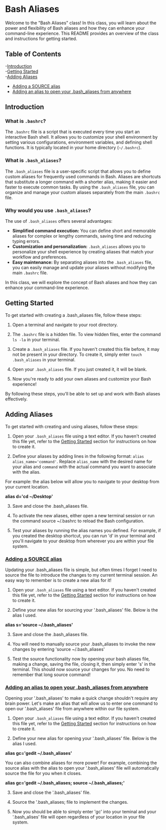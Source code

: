 # Bash Aliases

Welcome to the "Bash Aliases" class! In this class, you will learn about the power and flexibility of Bash aliases and how they can enhance your command-line experience. This README provides an overview of the class and instructions for getting started.

## Table of Contents

-[Introduction](#introduction)  
-[Getting Started](#getting-started)  
-[Adding Aliases](#adding-aliases)
  - [Adding a SOURCE alias](#adding-a-source-alias)  
  - [Adding an alias to open your .bash_aliases from anywhere](#adding-an-alias-to-open-your-bash_aliases-from-anywhere)  



## Introduction

### What is `.bashrc`?

The `.bashrc` file is a script that is executed every time you start an interactive Bash shell. It allows you to customize your shell environment by setting various configurations, environment variables, and defining shell functions. It is typically located in your home directory (`~/.bashrc`).

### What is `.bash_aliases`?

The `.bash_aliases` file is a user-specific script that allows you to define custom aliases for frequently used commands in Bash. Aliases are shortcuts that substitute a longer command with a shorter alias, making it easier and faster to execute common tasks. By using the `.bash_aliases` file, you can organize and manage your custom aliases separately from the main `.bashrc` file.

### Why would you use `.bash_aliases`?

The use of `.bash_aliases` offers several advantages:

- **Simplified command execution:** You can define short and memorable aliases for complex or lengthy commands, saving time and reducing typing errors.
- **Customization and personalization:** `.bash_aliases` allows you to personalize your shell experience by creating aliases that match your workflow and preferences.
- **Easy maintenance:** By separating aliases into the `.bash_aliases` file, you can easily manage and update your aliases without modifying the main `.bashrc` file.

In this class, we will explore the concept of Bash aliases and how they can enhance your command-line experience.

## Getting Started

To get started with creating a .bash_aliases file, follow these steps:

1. Open a terminal and navigate to your root directory.

2. The `.bashrc` file is a hidden file. To view hidden files, enter the command `ls -la` in your terminal.

3. Create a `.bash_aliases` file. If you haven't created this file before, it may not be present in your directory. To create it, simply enter `touch .bash_aliases` in your terminal.

4. Open your `.bash_aliases` file. If you just created it, it will be blank.

5. Now you're ready to add your own aliases and customize your Bash experience!

By following these steps, you'll be able to set up and work with Bash aliases effectively.



## Adding Aliases

To get started with creating and using aliases, follow these steps:

1. Open your `.bash_aliases` file using a text editor. If you haven't created this file yet, refer to the [Getting Started](#getting-started) section for instructions on how to create it.

2. Define your aliases by adding lines in the following format: `alias alias_name='command'`. Replace `alias_name` with the desired name for your alias and `command` with the actual command you want to associate with the alias. 

For example: the alias below will allow you to navigate to your desktop from your current location.
 
**alias d='cd ~/Desktop'**
	
3. Save and close the .bash_aliases file.

4. To activate the new aliases, either open a new terminal session or run the command source ~/.bashrc to reload the Bash configuration.

5. Test your aliases by running the alias names you defined. For example, if you created the desktop shortcut, you can run 'd' in your terminal and you'll navigate to your desktop from wherever you are within your file system.

### [Adding a SOURCE alias](#adding-a-source-alias)

Updating your .bash_aliases file is simple, but often times I forget I need to source the file to introduce the changes to my current terminal session. An easy way to remember is to create a new alias for it!

1. Open your `.bash_aliases` file using a text editor. If you haven't created this file yet, refer to the [Getting Started](#getting-started) section for instructions on how to create it.

2. Define your new alias for sourcing your '.bash_aliases' file. Below is the alias I used.

**alias s='source ~/.bash_aliases'**

3. Save and close the .bash_aliases file.

4. You will need to manually source your .bash_aliases to invoke the new changes by entering 'source ~/.bash_aliases'

5. Test the source functionality now by opening your bash aliases file, making a change, saving the file, closing it, then simply enter 's' in the terminal. This should now source your changes for you. No need to remember that long source command!

### [Adding an alias to open your .bash_aliases from anywhere](#adding-an-alias-to-open-your-bash_aliases-from-anywhere)

Opening your '.bash_aliases' to make a quick change shouldn't require any brain power. Let's make an alias that will allow us to enter one command to open our '.bash_aliases' file from anywhere within our file system.

1. Open your `.bash_aliases` file using a text editor. If you haven't created this file yet, refer to the [Getting Started](#getting-started) section for instructions on how to create it.

2. Define your new alias for opening your '.bash_aliases' file. Below is the alias I used.

**alias gc='gedit ~/.bash_aliases'**

You can also combine aliases for more power! For example, combining the source alias with the alias to open your '.bash_aliases' file will automatically source the file for you when it closes.

**alias gc='gedit ~/.bash_aliases; source ~/.bash_aliases;'**

3. Save and close the '.bash_aliases' file.

4. Source the '.bash_aliases; file to implement the changes.

5. Now you should be able to simply enter 'gc' into your teminal and your '.bash_alises' file will open regardless of your location in your file system.
